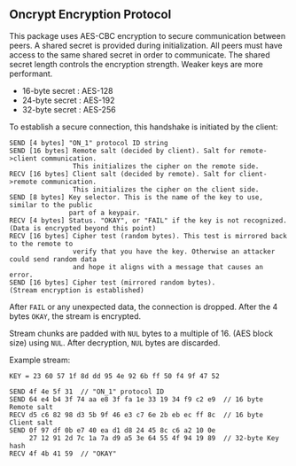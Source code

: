 ## Oncrypt Encryption Protocol

This package uses AES-CBC encryption to secure communication between peers. A shared
secret is provided during initialization. All peers must have access to the same shared
secret in order to communicate. The shared secret length controls the encryption strength.
Weaker keys are more performant.

- 16-byte secret : AES-128
- 24-byte secret : AES-192
- 32-byte secret : AES-256

To establish a secure connection, this handshake is initiated by the client:

```plaintext
SEND [4 bytes] "ON_1" protocol ID string
SEND [16 bytes] Remote salt (decided by client). Salt for remote->client communication.
                This initializes the cipher on the remote side.
RECV [16 bytes] Client salt (decided by remote). Salt for client->remote communication.
                This initializes the cipher on the client side.
SEND [8 bytes] Key selector. This is the name of the key to use, similar to the public
               part of a keypair.
RECV [4 bytes] Status. "OKAY", or "FAIL" if the key is not recognized.
(Data is encrypted beyond this point)
RECV [16 bytes] Cipher test (random bytes). This test is mirrored back to the remote to
                verify that you have the key. Otherwise an attacker could send random data
                and hope it aligns with a message that causes an error.
SEND [16 bytes] Cipher test (mirrored random bytes).
(Stream encryption is established)
```

After `FAIL` or any unexpected data, the connection is dropped. After the 4 bytes `OKAY`,
the stream is encrypted.

Stream chunks are padded with `NUL` bytes to a multiple of 16. (AES block size) using
`NUL`. After decryption, `NUL` bytes are discarded.

Example stream:

```plaintext
KEY = 23 60 57 1f 8d dd 95 4e 92 6b ff 50 f4 9f 47 52

SEND 4f 4e 5f 31  // "ON_1" protocol ID
SEND 64 e4 b4 3f 74 aa e8 3f fa 1e 33 19 34 f9 c2 e9  // 16 byte Remote salt
RECV d5 c6 82 98 d3 5b 9f 46 e3 c7 6e 2b eb ec ff 8c  // 16 byte Client salt
SEND 0f 97 df 0b e7 40 ea d1 d8 24 45 8c c6 a2 10 0e 
     27 12 91 2d 7c 1a 7a d9 a5 3e 64 55 4f 94 19 89  // 32-byte Key hash
RECV 4f 4b 41 59  // "OKAY"

```